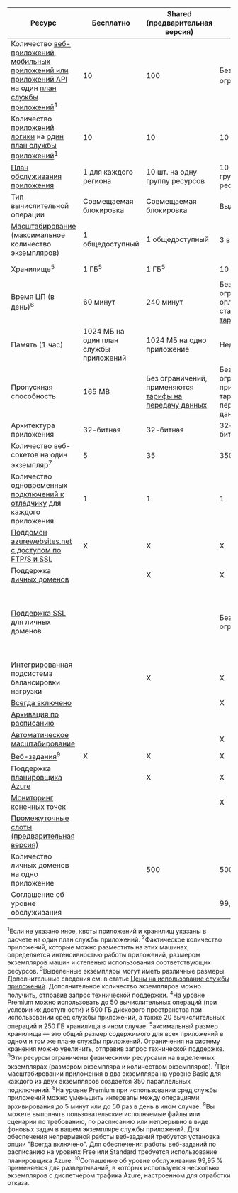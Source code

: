 Ресурс|Бесплатно|Shared (предварительная версия)|базовая;|Стандарт|Premium (предварительная версия)</th>
---|---|---|---|---|---
Количество [веб-приложений, мобильных приложений или приложений API](../services/app-service/) на один [план службы приложений](../articles/app-service/azure-web-sites-web-hosting-plans-in-depth-overview.md)<sup>1</sup>|10|100|Без ограничений<sup>2</sup>|Без ограничений<sup>2</sup>|Без ограничений<sup>2</sup>
Количество [приложений логики](../services/app-service/) на [один план службы приложений](../articles/app-service/azure-web-sites-web-hosting-plans-in-depth-overview.md)</a><sup>1</sup>|10|10|10|20 шт. на одно ядро|20 шт. на одно ядро
[План обслуживания приложения](../articles/app-service/azure-web-sites-web-hosting-plans-in-depth-overview.md)|1 для каждого региона|10 шт. на одну группу ресурсов|10 шт. на одну группу ресурсов|10 шт. на одну группу ресурсов|10 шт. на одну группу ресурсов
Тип вычислительной операции|Совмещаемая блокировка|Совмещаемая блокировка|Выделенный<sup>3</sup>|Выделенный<sup>3</sup>|Выделенный<sup>3</sup></p>
[Масштабирование](../articles/app-service-web/web-sites-scale.md) (максимальное количество экземпляров)|1 общедоступный|1 общедоступный|3 выделенных<sup>3</sup>|10 выделенных<sup>3</sup>|50 выделенных<sup>3,4</sup>
Хранилище<sup>5</sup>|1 ГБ<sup>5</sup>|1 ГБ<sup>5</sup>|10 ГБ<sup>5</sup>|50 ГБ<sup>5</sup>|500 ГБ<sup>4,5</sup></p>
Время ЦП (в день)<sup>6</sup>|60 минут|240 минут|Без ограничений, оплата по стандартным [тарифам](../pricing/details/app-service/)</a>|Без ограничений, оплата по стандартным тарифам|Без ограничений, оплата по стандартным тарифам
Память (1 час)|1024 МБ на один план службы приложений|1024 МБ на одно приложение|Недоступно|Недоступно|Недоступно
Пропускная способность|165 MB|Без ограничений, применяются [тарифы на передачу данных](../pricing/details/data-transfers/)|Без ограничений, применяются тарифы на передачу данных|Без ограничений, применяются тарифы на передачу данных|Без ограничений, применяются тарифы на передачу данных
Архитектура приложения|32-битная|32-битная|32- или 64-битная|32- или 64-битная|32- или 64-битная
Количество веб-сокетов на один экземпляр<sup>7</sup>|5|35|350|Без ограничений|Без ограничений
Количество одновременных [подключений к отладчику](../articles/app-service-web/web-sites-dotnet-troubleshoot-visual-studio.md) для каждого приложения|1|1|1|5|5
[Поддомен azurewebsites.net с доступом по FTP/S и SSL](../articles/app-service-web/web-sites-configure-ssl-certificate.md)|X|X|X|X|X
Поддержка [личных доменов](../articles/app-service-web/web-sites-custom-domain-name.md)||X|X|X|X
[Поддержка SSL](../articles/app-service-web/web-sites-configure-ssl-certificate.md) для личных доменов|||Без ограничений|Без ограничений, включено 5 подключений SNI SSL и 1 подключение SSL на основе IP|Без ограничений, включено 5 подключений SNI SSL и 1 подключение SSL на основе IP
Интегрированная подсистема балансировки нагрузки||X|X|X|X
[Всегда включено](../articles/app-service-web/web-sites-configure.md)|||X|X|X
[Архивация по расписанию](../articles/app-service-web/web-sites-backup.md)||||Один раз в день|Каждые 5 минут<sup>8</sup>
[Автоматическое масштабирование](../articles/app-service-web/web-sites-scale.md)|||X|X|X
[Веб-задания](../articles/app-service-web/web-sites-create-web-jobs.md)<sup>9</sup>|X|X|X|X|X
Поддержка [планировщика Azure](../services/scheduler/)||X|X|X|X
[Мониторинг конечных точек](../articles/app-service-web/web-sites-monitor.md)|||X|X|X
[Промежуточные слоты (предварительная версия)](../articles/app-service-web/web-sites-staged-publishing.md)||||5|20
Количество личных доменов на одно приложение</a>||500|500|500|500
Соглашение об уровне обслуживания||<p>|99,9 %|99,95 %<sup>10</sup>|99,95 %<sup>10</sup>

<sup>1</sup>Если не указано иное, квоты приложений и хранилищ указаны в расчете на один план службы приложений. <sup>2</sup>Фактическое количество приложений, которые можно разместить на этих машинах, определяется интенсивностью работы приложений, размером экземпляров машин и степенью использования соответствующих ресурсов. <sup>3</sup>Выделенные экземпляры могут иметь различные размеры. Дополнительные сведения см. в статье [Цены на использование службы приложений](../pricing/details/app-service/). Дополнительное количество экземпляров можно получить, отправив запрос технической поддержки. <sup>4</sup>На уровне Premium можно использовать до 50 вычислительных операций (при условии их доступности) и 500 ГБ дискового пространства при использовании сред службы приложений, а также 20 вычислительных операций и 250 ГБ хранилища в ином случае. <sup>5</sup>аксимальный размер хранилища — это общий размер содержимого для всех приложений в одном и том же плане службы приложений. Ограничения на систему хранения можно увеличить, отправив запрос технической поддержке. <sup>6</sup>Эти ресурсы ограничены физическими ресурсами на выделенных экземплярах (размером экземпляра и количеством экземпляров). <sup>7</sup>При масштабировании приложения в два экземпляра на уровне Basic для каждого из двух экземпляров создается 350 параллельных подключений. <sup>8</sup>На уровне Premium при использовании сред службы приложений можно уменьшить интервалы между операциями архивирования до 5 минут или до 50 раз в день в ином случае. <sup>9</sup>Вы можете выполнять пользовательские исполняемые файлы или сценарии по требованию, по расписанию или непрерывно в виде фоновых задач в вашем экземпляре службы приложений. Для обеспечения непрерывной работы веб-заданий требуется установка опции "Всегда включено". Для обеспечения работы веб-заданий по расписанию на уровнях Free или Standard требуется использование планировщика Azure. <sup>10</sup>Соглашение об уровне обслуживания 99,95 % применяется для развертываний, в которых используется несколько экземпляров с диспетчером трафика Azure, настроенном для отработки отказа.

<!---HONumber=AcomDC_0211_2016-->